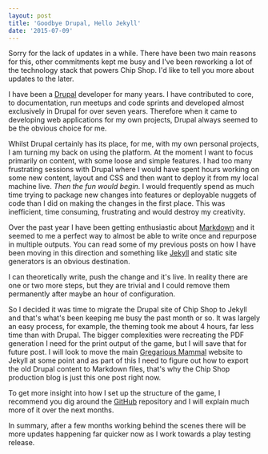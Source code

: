 ```yaml
---
layout: post
title: 'Goodbye Drupal, Hello Jekyll'
date: '2015-07-09'
---
```


Sorry for the lack of updates in a while. There have been two main reasons for this, other commitments kept me busy and I've been reworking a lot of the technology stack that powers Chip Shop. I'd like to tell you more about updates to the later.

I have been a [Drupal](http://drupal.org) developer for many years. I have contributed to core, to documentation, run meetups and code sprints and developed almost exclusively in Drupal for over seven years. Therefore when it came to developing web applications for my own projects, Drupal always seemed to be the obvious choice for me.

Whilst Drupal certainly has its place, for me, with my own personal projects, I am turning my back on using the platform. At the moment I want to focus primarily on content, with some loose and simple features. I had too many frustrating sessions with Drupal where I would have spent hours working on some new content, layout and CSS and then want to deploy it from my local machine live. _Then the fun would begin_. I would frequently spend as much time trying to package new changes into features or deployable nuggets of code than I did on making the changes in the first place. This was inefficient, time consuming, frustrating and would destroy my creativity.

Over the past year I have been getting enthusiastic about [Markdown](https://en.wikipedia.org/wiki/Markdown) and it seemed to me a perfect way to almost be able to write once and repurpose in multiple outputs. You can read some of my previous posts on how I have been moving in this direction and something like [Jekyll](http://jekyllrb.com) and static site generators is an obvious destination.

I can theoretically write, push the change and it's live. In reality there are one or two more steps, but they are trivial and I could remove them permanently after maybe an hour of configuration.

So I decided it was time to migrate the Drupal site of Chip Shop to Jekyll and that's what's been keeping me busy the past month or so. It was largely an easy process, for example, the theming took me about 4 hours, far less time than with Drupal. The bigger complexities were recreating the PDF generation I need for the print output of the game, but I will save that for future post. I will look to move the main [Gregarious Mammal](http://gregariousmammal.com) website to Jekyll at some point and as part of this I need to figure out how to export the old Drupal content to Markdown files, that's why the Chip Shop production blog is just this one post right now.

To get more insight into how I set up the structure of the game, I recommend you dig around the [GitHub](https://github.com/GregariousMammal/Chip-Shop) repository and I will explain much more of it over the next months.

In summary, after a few months working behind the scenes there will be more updates happening far quicker now as I work towards a play testing release.
